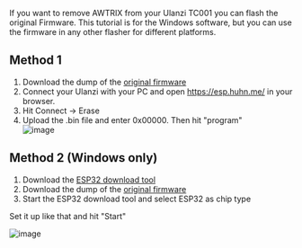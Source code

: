 If you want to remove AWTRIX from your Ulanzi TC001 you can flash the original Firmware.
This tutorial is for the Windows software, but you can use the firmware in any other flasher for different platforms.

## Method 1
1. Download the dump of the [original firmware](https://raw.githubusercontent.com/Blueforcer/awtrix3/main/docs/assets/ulanzi_original_firmware.bin)
2. Connect your Ulanzi with your PC and open https://esp.huhn.me/ in your browser.
3. Hit Connect -> Erase
4. Upload the .bin file and enter 0x00000. Then hit "program"  
![image](https://github.com/Blueforcer/awtrix3/assets/31169771/b79bdf7e-477e-47f6-a41e-9106519f636b)
  
  
  
## Method 2 (Windows only) 
1. Download the [ESP32 download tool](https://www.espressif.com/en/support/download/other-tools)
2. Download the dump of the [original firmware](https://raw.githubusercontent.com/Blueforcer/awtrix3/main/docs/assets/ulanzi_original_firmware.bin)
3. Start the ESP32 download tool and select ESP32 as chip type

Set it up like that and hit "Start"  
  
![image](https://github.com/Blueforcer/awtrix3/assets/31169771/48a29f33-4896-4ee5-a001-17b44710c8ae)
